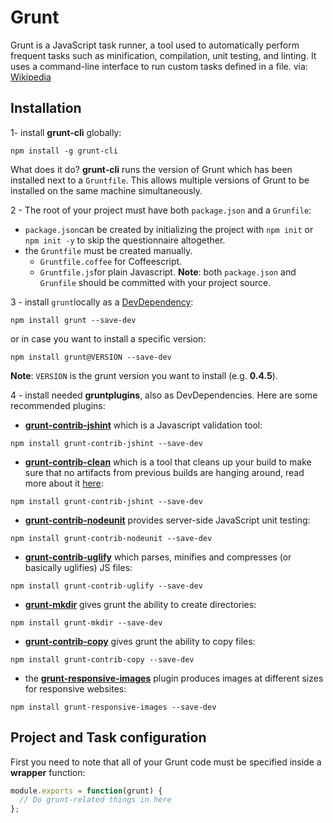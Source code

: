 # Grunt

Grunt is a JavaScript task runner, a tool used to automatically perform frequent tasks such as minification, compilation, unit testing, and linting. It uses a command-line interface to run custom tasks defined in a file.
via: [Wikipedia](https://en.wikipedia.org/wiki/Grunt_(software))

## Installation

1- install **grunt-cli** globally:
```shell
npm install -g grunt-cli
```
What does it do? **grunt-cli** runs the version of Grunt which has been installed next to a `Gruntfile`. This allows multiple versions of Grunt to be installed on the same machine simultaneously.

2 - The root of your project must have both `package.json` and a `Grunfile`:
   * `package.json`can be created by initializing the project with `npm init` or `npm init -y` to skip the questionnaire altogether.
   * the `Gruntfile` must be created manually.
      - `Gruntfile.coffee` for Coffeescript.
      - `Gruntfile.js`for plain Javascript.
**Note**: both `package.json` and `Grunfile` should be committed with your project source.

3 - install `grunt`locally as a [DevDependency](https://docs.npmjs.com/files/package.json#devdependencies):
```shell
npm install grunt --save-dev
```
or in case you want to install a specific version:
```shell
npm install grunt@VERSION --save-dev
```
**Note**: `VERSION` is the grunt version you want to install (e.g. **0.4.5**).

4 - install needed **gruntplugins**, also as DevDependencies. Here are some recommended plugins:
   * **[grunt-contrib-jshint](https://github.com/jshint/jshint)** which is a Javascript validation tool:
  ```shell
  npm install grunt-contrib-jshint --save-dev
  ```
   * **[grunt-contrib-clean](https://github.com/gruntjs/grunt-contrib-clean#readme)** which is a tool that cleans up your build to make sure that no artifacts from previous builds are hanging around, read more about it [here](https://coderwall.com/p/fkdyag/ignoring-files-and-folders-with-grunt-contrib-clean):
  ```shell
  npm install grunt-contrib-jshint --save-dev
  ```
   * **[grunt-contrib-nodeunit](https://github.com/gruntjs/grunt-contrib-nodeunit#readme)** provides server-side JavaScript unit testing:
  ```shell
  npm install grunt-contrib-nodeunit --save-dev
  ```
   * **[grunt-contrib-uglify](https://github.com/gruntjs/grunt-contrib-uglify#readme)** which parses, minifies and compresses (or basically uglifies) JS files:
  ```shell
  npm install grunt-contrib-uglify --save-dev
  ```
   * **[grunt-mkdir](https://github.com/rubenv/grunt-mkdir)** gives grunt the ability to create directories:
  ```shell
  npm install grunt-mkdir --save-dev
  ```
   * **[grunt-contrib-copy](https://github.com/gruntjs/grunt-contrib-copy#readme)** gives grunt the ability to copy files:
  ```shell
  npm install grunt-contrib-copy --save-dev
  ```
   * the **[grunt-responsive-images](https://github.com/andismith/grunt-responsive-images)** plugin produces images at different sizes for responsive websites:
  ```shell
  npm install grunt-responsive-images --save-dev
  ```

## Project and Task configuration

First you need to note that all of your Grunt code must be specified inside a **wrapper** function:
```js
module.exports = function(grunt) {
  // Do grunt-related things in here
};
```
